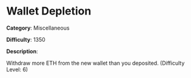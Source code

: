 # Wallet Depletion

**Category**: Miscellaneous

**Difficulty**: 1350

**Description**:

Withdraw more ETH from the new wallet than you deposited. (Difficulty Level: 6)
